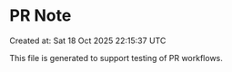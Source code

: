 # PR Note

Created at: Sat 18 Oct 2025 22:15:37 UTC

This file is generated to support testing of PR workflows.
